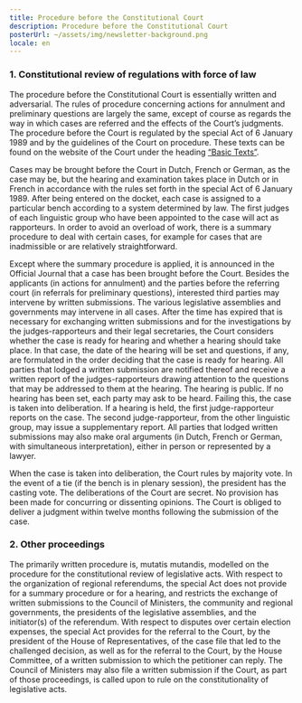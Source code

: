 ```yaml
---
title: Procedure before the Constitutional Court
description: Procedure before the Constitutional Court
posterUrl: ~/assets/img/newsletter-background.png
locale: en
---
```


### 1\. Constitutional review of regulations with force of law

The procedure before the Constitutional Court is essentially written and adversarial. The rules of procedure concerning actions for annulment and preliminary questions are largely the same, except of course as regards the way in which cases are referred and the effects of the Court’s judgments. The procedure before the Court is regulated by the special Act of 6 January 1989 and by the guidelines of the Court on procedure. These texts can be found on the website of the Court under the heading <a href="/en/court/basic-text">“Basic Texts”</a>.

Cases may be brought before the Court in Dutch, French or German, as the case may be, but the hearing and examination takes place in Dutch or in French in accordance with the rules set forth in the special Act of 6 January 1989. After being entered on the docket, each case is assigned to a particular bench according to a system determined by law. The first judges of each linguistic group who have been appointed to the case will act as rapporteurs. In order to avoid an overload of work, there is a summary procedure to deal with certain cases, for example for cases that are inadmissible or are relatively straightforward.

Except where the summary procedure is applied, it is announced in the Official Journal that a case has been brought before the Court. Besides the applicants (in actions for annulment) and the parties before the referring court (in referrals for preliminary questions), interested third parties may intervene by written submissions. The various legislative assemblies and governments may intervene in all cases. After the time has expired that is necessary for exchanging written submissions and for the investigations by the judges-rapporteurs and their legal secretaries, the Court considers whether the case is ready for hearing and whether a hearing should take place. In that case, the date of the hearing will be set and questions, if any, are formulated in the order deciding that the case is ready for hearing. All parties that lodged a written submission are notified thereof and receive a written report of the judges-rapporteurs drawing attention to the questions that may be addressed to them at the hearing. The hearing is public. If no hearing has been set, each party may ask to be heard. Failing this, the case is taken into deliberation. If a hearing is held, the first judge-rapporteur reports on the case. The second judge-rapporteur, from the other linguistic group, may issue a supplementary report. All parties that lodged written submissions may also make oral arguments (in Dutch, French or German, with simultaneous interpretation), either in person or represented by a lawyer.

When the case is taken into deliberation, the Court rules by majority vote. In the event of a tie (if the bench is in plenary session), the president has the casting vote. The deliberations of the Court are secret. No provision has been made for concurring or dissenting opinions. The Court is obliged to deliver a judgment within twelve months following the submission of the case.

### 2\. Other proceedings

The primarily written procedure is, mutatis mutandis, modelled on the procedure for the constitutional review of legislative acts. With respect to the organization of regional referendums, the special Act does not provide for a summary procedure or for a hearing, and restricts the exchange of written submissions to the Council of Ministers, the community and regional governments, the presidents of the legislative assemblies, and the initiator(s) of the referendum. With respect to disputes over certain election expenses, the special Act provides for the referral to the Court, by the president of the House of Representatives, of the case file that led to the challenged decision, as well as for the referral to the Court, by the House Committee, of a written submission to which the petitioner can reply. The Council of Ministers may also file a written submission if the Court, as part of those proceedings, is called upon to rule on the constitutionality of legislative acts.
